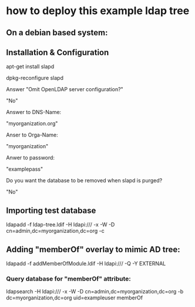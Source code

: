 # how to deploy this example ldap tree

## On a debian based system:


## Installation & Configuration

apt-get install slapd

dpkg-reconfigure slapd

Answer "Omit OpenLDAP server configuration?"

"No"

Answer to DNS-Name:

"myorganization.org"

Anser to Orga-Name: 

"myorganization"

Anwer to password:

"examplepass"

Do you want the database to be removed when slapd is purged? 

"No"

## Importing test database

ldapadd -f ldap-tree.ldif -H ldapi:/// -x -W -D cn=admin,dc=myorganization,dc=org -c

## Adding "memberOf" overlay to mimic AD tree:

ldapadd -f addMemberOfModule.ldif -H ldapi:/// -Q -Y EXTERNAL

### Query database for "memberOf" attribute:

ldapsearch -H ldapi:/// -x -W -D cn=admin,dc=myorganization,dc=org -b dc=myorganization,dc=org uid=exampleuser memberOf



